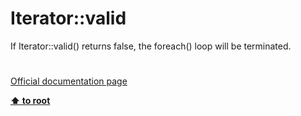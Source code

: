 # Iterator::valid




<div class="phpcode"><span class="html">
If Iterator::valid() returns false, the foreach() loop will be terminated.</span>
</div>
  

#

[Official documentation page](https://www.php.net/manual/en/iterator.valid.php)

**[⬆ to root](/)**